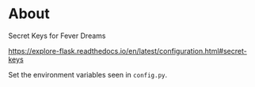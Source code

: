 # About

Secret Keys for Fever Dreams

https://explore-flask.readthedocs.io/en/latest/configuration.html#secret-keys

Set the environment variables seen in `config.py`.